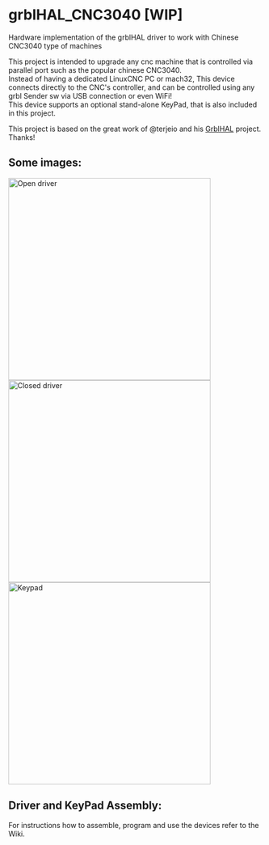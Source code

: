 # grblHAL_CNC3040 [WIP]
Hardware implementation of the grblHAL driver to work with Chinese CNC3040 type of machines  

This project is intended to upgrade any cnc machine that is controlled via parallel port such as the popular chinese CNC3040.  
Instead of having a dedicated LinuxCNC PC or mach32, This device connects directly to the CNC's controller, and can be controlled using any grbl Sender sw via USB connection or even WiFi!  
This device supports an optional stand-alone KeyPad, that is also included in this project.  

This project is based on the great work of @terjeio and his [GrblHAL](https://github.com/grblHAL) project. Thanks!

## Some images:
<img src="https://github.com/shaise/grblHAL_CNC3040/assets/5813568/1ffb1fbc-9f92-4a0c-b033-4489732b2d03" alt="Open driver" width="400"/>  
<img src="https://github.com/shaise/grblHAL_CNC3040/assets/5813568/5df9d040-fc71-41ee-9de7-6803ba096591" alt="Closed driver" width="400"/>  
<img src="https://github.com/shaise/grblHAL_CNC3040/assets/5813568/e7c96a6e-f050-4031-a9a6-bc471c6083dd" alt="Keypad" width="400"/>  

## Driver and KeyPad Assembly:
For instructions how to assemble, program and use the devices refer to the Wiki.



